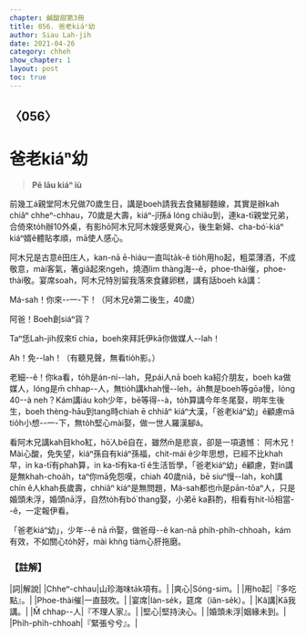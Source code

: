 ```yaml
---
chapter: 鹹酸甜第3冊
title: 056. 爸老kiáⁿ幼
author: Siau Lah-jih
date: 2021-04-26
category: chheh
show_chapter: 1
layout: post
toc: true
---
```


## 〈056〉
# 爸老kiáⁿ幼
> **Pē lāu kiáⁿ iù**
 
前幾工á親堂阿木兄做70歲生日，講是boeh請我去食豬腳麵線，其實是辦kah chiâⁿ chheⁿ-chhau，70歲是大壽，kiáⁿ-jî孫á lóng chiâu到，連ka-tī親堂兄弟，合倚來to̍h辦10外桌，有影hō͘阿木兄阿木嫂感覺爽心，後生新婦、cha-bó͘-kiáⁿ kiáⁿ婿ê體貼孝順，mā使人感心。

阿木兄是古意ê田庄人，kan-nā ē-hiáu一直叫ta̍k-ê tio̍h用ho͘起，粗菜薄酒，不成敬意，mài客氣，箸giâ起來ngeh，燒酒lim thàng海--ê，phoe-thài催，phoe-thài敬。宴席soah，阿木兄特別留我落來食雞卵糕，講有話boeh kâ講：

Má-sah！你來--一-下！（阿木兄ê第二後生，40歲）

阿爸！Boeh創siáⁿ貨？

Taⁿ恁Lah-jih叔來tī chia，boeh來拜託伊kā你做媒人--lah！

Ah！免--lah！（有聽見聲，無看tio̍h影。）

老細--ê！你ka看，to̍h是án-ni--lah，見pái人nā boeh ka紹介朋友，boeh ka做媒人，lóng是m̄ chhap--人，無tio̍h講khah慢--leh，a̍h無是boeh等gōa慢，lóng 40--à neh？Kám講iáu koh少年，bē等得--à，to̍h算講今年冬尾娶，明年生後生，boeh thèng-hāu到tang時chiah ē chhiâⁿ kiáⁿ大漢，「爸老kiáⁿ幼」ê顧慮mā tio̍h小想--一-下，無to̍h堅心mài娶，做一世人羅漢腳á。

看阿木兄講kah目kho͘紅，hō͘人bē自在，雖然m̄是悲哀，卻是一項遺憾：
阿木兄！Mài心酸，免失望，kiáⁿ孫自有kiáⁿ孫福，chit-mái ê少年思想，已經不比khah早，in ka-tī有phah算，in ka-tī有ka-tī ê生活哲學，「爸老kiáⁿ幼」ê顧慮，對in講是無khah-choa̍h，taⁿ你mā免怨嘆，chiah 40歲niâ，bē siuⁿ慢--lah，koh講chín ê人khah長歲壽，chhiâⁿ kiáⁿ是無問題，Má-sah都也m̄是pān-tōaⁿ人，只是婚頭未浮，婚頭nā浮，自然to̍h有bó͘ thang娶，小弟ē ka斟酌，相看有hit-lō相當--ê，一定報伊看。

「爸老kiáⁿ幼」，少年--ê nā m̄娶，做爸母--ê kan-nā phi̍h-phi̍h-chhoah，kám有效，不如關心to̍h好，mài khǹg tiàm心肝拖磨。

 
### 【註解】

|詞|解說|
|Chheⁿ-chhau|山珍海味ta̍k項有。|
|爽心|Sóng-sim。|
|用ho͘起|『多吃點』。|
|Phoe-thài催|一直鼓吹。|
|宴席|Iàn-se̍k，筵席（iân-se̍k）。|
|Kâ講|Kā我講。|
|M̄ chhap--人|『不理人家』。|
|堅心|堅持決心。|
|婚頭未浮|姻緣未到。|
|Phi̍h-phi̍h-chhoah|『緊張兮兮』。|
